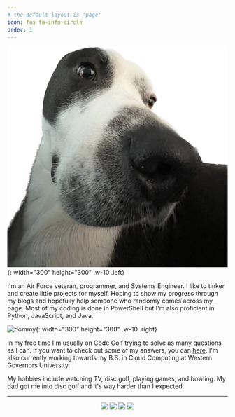 ```yaml
---
# the default layout is 'page'
icon: fas fa-info-circle
order: 1
---
```


![dommy](/assets/img/dommy1.png){: width="300" height="300" .w-10 .left}

I'm an Air Force veteran, programmer, and Systems Engineer. I like to tinker and create little projects for myself. Hoping to show my progress through my blogs and hopefully help someone who randomly comes across my page. Most of my coding is done in PowerShell but I'm also proficient in Python, JavaScript, and Java.

![dommy](/assets/img/dommy2.png){: width="300" height="300" .w-10 .right}

In my free time I'm usually on Code Golf trying to solve as many questions as I can. If you want to check out some of my answers, you can [here](https://codegolf.stackexchange.com/users/117359/james-flores?tab=answers). I'm also currently working towards my B.S. in Cloud Computing at Western Governors University.

My hobbies include watching TV, disc golf, playing games, and bowling. My dad got me into disc golf and it's way harder than I expected.

---

<p align="center">
  <a href="https://github.com/jamesfloresjr"><img src="https://img.shields.io/badge/github-%23121011.svg?style=for-the-badge&logo=github&logoColor=white"></a>
  <a href="https://www.linkedin.com/in/jamesfloresjr"><img src="https://img.shields.io/badge/linkedin-%230077B5.svg?style=for-the-badge&logo=linkedin&logoColor=white"></a>
  <a href="https://stackexchange.com/users/27870598/james-flores"><img src="https://img.shields.io/badge/StackExchange-%23ffffff.svg?style=for-the-badge&logo=StackExchange&logoColor=black"></a>
  <a href="https://jamesflores.dev"><img src="https://img.shields.io/badge/website-07C160?style=for-the-badge&logo=jekyll&logoColor=white"></a>
</p>
